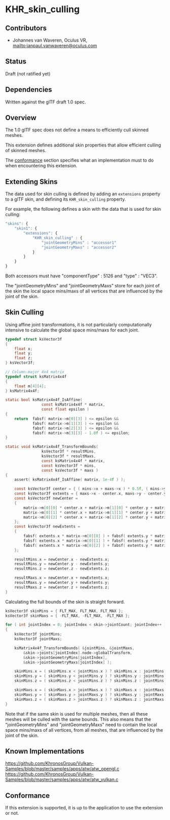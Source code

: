 # KHR\_skin\_culling

## Contributors

* Johannes van Waveren, Oculus VR, <mailto:janpaul.vanwaveren@oculus.com>

## Status

Draft (not ratified yet)

## Dependencies

Written against the glTF draft 1.0 spec.

## Overview

The 1.0 glTF spec does not define a means to efficiently cull skinned meshes.

This extension defines additional skin properties that allow efficient culling of skinned meshes.

The [conformance](#conformance) section specifies what an implementation must to do when encountering this extension.

## Extending Skins

The data used for skin culling is defined by adding an `extensions` property to a glTF skin, and defining its `KHR_skin_culling` property.

For example, the following defines a skin with the data that is used for skin culling:

```javascript
"skins": {
    "skin1": {
        "extensions": {
            "KHR_skin_culling" : {
                "jointGeometryMins" : "accessor1"
                "jointGeometryMaxs" : "accessor2"
            }
        }
    }
}
```

Both accessors must have "componentType" : 5126 and "type" : "VEC3".

The "jointGeometryMins" and "jointGeometryMaxs" store for each joint of the skin the local space mins/maxs of all vertices that are influenced by the joint of the skin.

## Skin Culling

Using affine joint transformations, it is not particularly computationally intensive to calculate the global space mins/maxs for each joint.

```C
typedef struct ksVector3f
{
    float x;
    float y;
    float z;
} ksVector3f;

// Column-major 4x4 matrix
typedef struct ksMatrix4x4f
{
    float m[4][4];
} ksMatrix4x4f;

static bool ksMatrix4x4f_IsAffine(
                const ksMatrix4x4f * matrix,
                const float epsilon )
{
    return	fabsf( matrix->m[0][3] ) <= epsilon &&
            fabsf( matrix->m[1][3] ) <= epsilon &&
            fabsf( matrix->m[2][3] ) <= epsilon &&
            fabsf( matrix->m[3][3] - 1.0f ) <= epsilon;
}

static void ksMatrix4x4f_TransformBounds(
                ksVector3f * resultMins,
                ksVector3f * resultMaxs,
                const ksMatrix4x4f * matrix,
                const ksVector3f * mins,
                const ksVector3f * maxs )
{
    assert( ksMatrix4x4f_IsAffine( matrix, 1e-4f ) );

    const ksVector3f center = { ( mins->x + maxs->x ) * 0.5f, ( mins->y + maxs->y ) * 0.5f, ( mins->z + maxs->z ) * 0.5f };
    const ksVector3f extents = { maxs->x - center.x, maxs->y - center.y, maxs->z - center.z };
    const ksVector3f newCenter =
    {
        matrix->m[0][0] * center.x + matrix->m[1][0] * center.y + matrix->m[2][0] * center.z + matrix->m[3][0],
        matrix->m[0][1] * center.x + matrix->m[1][1] * center.y + matrix->m[2][1] * center.z + matrix->m[3][1],
        matrix->m[0][2] * center.x + matrix->m[1][2] * center.y + matrix->m[2][2] * center.z + matrix->m[3][2]
    };
    const ksVector3f newExtents =
    {
        fabsf( extents.x * matrix->m[0][0] ) + fabsf( extents.y * matrix->m[1][0] ) + fabsf( extents.z * matrix->m[2][0] ),
        fabsf( extents.x * matrix->m[0][1] ) + fabsf( extents.y * matrix->m[1][1] ) + fabsf( extents.z * matrix->m[2][1] ),
        fabsf( extents.x * matrix->m[0][2] ) + fabsf( extents.y * matrix->m[1][2] ) + fabsf( extents.z * matrix->m[2][2] )
    };

    resultMins.x = newCenter.x - newExtents.x;
    resultMins.y = newCenter.y - newExtents.y;
    resultMins.z = newCenter.z - newExtents.z;

    resultMaxs.x = newCenter.x + newExtents.x;
    resultMaxs.y = newCenter.y + newExtents.y;
    resultMaxs.z = newCenter.z + newExtents.z;
}
```

Calculating the full bounds of the skin is straight forward.

```C
ksVector3f skinMins = { FLT_MAX, FLT_MAX, FLT_MAX };
ksVector3f skinMaxs = { -FLT_MAX, -FLT_MAX, -FLT_MAX };

for ( int jointIndex = 0; jointIndex < skin->jointCount; jointIndex++ )
{
    ksVector3f jointMins;
    ksVector3f jointMaxs;

    ksMatrix4x4f_TransformBounds( &jointMins, &jointMaxs,
        &skin->joints[jointIndex].node->globalTransform,
        &skin->jointGeometryMins[jointIndex],
        &skin->jointGeometryMaxs[jointIndex] );

    skinMins.x = ( skinMins.x < jointMins.x ) ? skinMins.x : jointMins.x;
    skinMins.y = ( skinMins.y < jointMins.y ) ? skinMins.y : jointMins.y;
    skinMins.z = ( skinMins.z < jointMins.z ) ? skinMins.z : jointMins.z;

    skinMaxs.x = ( skinMaxs.x > jointMaxs.x ) ? skinMaxs.x : jointMaxs.x;
    skinMaxs.y = ( skinMaxs.y > jointMaxs.y ) ? skinMaxs.y : jointMaxs.y;
    skinMaxs.z = ( skinMaxs.z > jointMaxs.z ) ? skinMaxs.z : jointMaxs.z;
}
```

Note that if the same skin is used for multiple meshes, then all these meshes will be culled with the same bounds.
This also means that the "jointGeometryMins" and "jointGeometryMaxs" need to contain the local space mins/maxs
of all vertices, from all meshes, that are influenced by the joint of the skin.

## Known Implementations

https://github.com/KhronosGroup/Vulkan-Samples/blob/master/samples/apps/atw/atw_opengl.c
https://github.com/KhronosGroup/Vulkan-Samples/blob/master/samples/apps/atw/atw_vulkan.c

<a name="conformance"></a>
## Conformance

If this extension is supported, it is up to the application to use the extension or not. 
